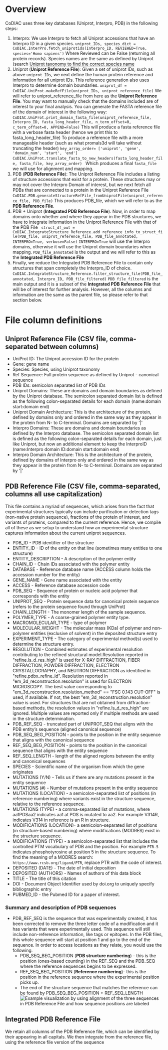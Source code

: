 # Overview
CoDIAC uses three key databases (Uniprot, Interpro, PDB) in the following steps:
1. Interpro: We use Interpro to fetch all Uniprot accessions that have an Interpro ID in a given species. 
```uniprot_IDs, species_dict = CoDIAC.InterPro.fetch_uniprotids(Interpro_ID, REVIEWED=True, species='Homo sapiens')```
Where Reviewed can be False (returning all protein records). Species names are the same as defined by Uniprot (search [Uniprot taxonomy to find the correct species name](https://www.uniprot.org/taxonomy?query=*)
2. Uniprot (**Uniprot Reference File**): Given a set of uniprot IDs, such as above ```uniprot_IDs```, we next define the human protein reference and information for all uniprot IDs. This reference generation also uses Interpro to determine domain boundaries. 
``` uniprot_df = CoDIAC.UniProt.makeRefFile(uniprot_IDs, uniprot_reference_file) ```
We will refer to uniprot_reference_file from here as the **Uniprot Reference File**. You may want to manually check that the domains included are of interest to your final analysis. You can generate the FASTA reference file of the domain of interest in the following way:
``` CoDIAC.UniProt.print_domain_fasta_file(uniprot_reference_file, Interpro_ID, fasta_long_header_file, n_term_offset=0, c_term_offset=0, APPEND=False) ```
This will produce a fasta reference file with a verbose fasta header (hence we print this to fasta_long_header_file)
To produce a reference file with a more manageable header (such as what promals3d will take without truncating the header)
``` key_array_order= ['uniprot', 'gene', 'domain_num', 'start', 'end'] ```
```CoDIAC.UniProt.translate_fasta_to_new_headers(fasta_long_header_file, fasta_file, key_array_order) ```
Which produces a final `fasta_file` we will use for alignment and mapping. 
3. PDB (**PDB Reference File**): The Uniprot Reference File includes a listing of structure accessions that exist for a protein. These structures may or may not cover the Interpro Domain of interest, but we next fetch all PDBs that are connected to a protein in the Uniprot Reference File
```CoDIAC.PDB.generateStructureRefFile_fromUniprotFile(uniprot_reference_file, PDB_file)```
This produces PDB_file, which we will refer to as the **PDB Reference File**.
4. PDB + Uniprot (**Integrated PDB Reference File**). Now, in order to map domains onto whether and where they appear in the PDB structures, we have to integrate information in the Uniprot Reference File with that of the PDB File
``` struct_df_out = CoDIAC.IntegrateStructure_Reference.add_reference_info_to_struct_file(PDB_file, uniprot_reference_file, PDB_file_annotated, INTERPRO=True, verbose=False)```
`INTERPRO=True` will use the Interpro domains, otherwise it will use the Uniprot domain boundaries when mapping. 
`PDB_file_annotated` is the output and we will refer to this as the **Integrated PDB Reference File**
5. Finally, we reduce the Integrated PDB Reference File to contain only structures that span completely the Interpro_ID of choice. 
```CoDIAC.IntegrateStructure_Reference.filter_structure_file(PDB_file_annotated, Interpro_ID, PDB_file_filtered)```
`PDB_file_filtered` is the main output and it is a subset of the **Integrated PDB Reference File** that will be of interest for further analysis. However, all the columns and information are the same as the parent file, so please refer to that section below. 


# File column definitions
## Uniprot Reference File (CSV file, comma-separated between columns)
* UniProt ID: The Uniprot accession ID for the protein
* Gene: gene name
* Species: Species, using Uniprot taxonomy
* Ref Sequence: Full protein sequence as defined by Uniprot - canonical sequence
* PDB IDs: semicolon separated list of PDB IDs 
* Uniprot Domains: These are domains and domain boundaries as defined by the Uniprot database. The semicolon separated domain list is defined as the following colon-separated details for each domain (name:domain start:domain end)
* Uniprot Domain Architecture: This is the architecture of the protein, defined by domains only and ordered in the same way as they appear in the protein from N- to C-terminal. Domains are separated by '|' 
* Interpro Domains: These are domains and domain boundaries as defined by the Interpro database. The semicolon separated domain list is defined as the following colon-separated details for each domain, just like Uniprot, but now an additional element to keep the InterproID (name:Interpro domain ID:domain start:domain end)
* Interpro Domain Architecture: This is the architecture of the protein, defined by domains of Interpro only and ordered in the same way as they appear in the protein from N- to C-terminal. Domains are separated by '|' 

## PDB Reference File (CSV file, comma-separated, columns all use capitalization)
This file contains a myriad of sequences, which arises from the fact that experimental structures typically can include purification or detection tags (non-native protein sequence), fractions of the protein of interest, and variants of proteins, compared to the current reference. Hence, we compile all of these as we setup to understand how an experimental structure captures information about the current uniprot sequences. 
* PDB_ID - PDB identifier of the structure
* ENTITY_ID - ID of the entity on that line (sometimes many entities to one structure)
* ENTITY_DESCRIPTION - A description of the polymer entity
* CHAIN_ID - Chain IDs associated with the polymer entity
* DATABASE - Reference database name (ACCESS column holds the accession number for the entity)
* GENE_NAME - Gene name associated with the entity
* ACCESS - Reference database accession code
* PDB_SEQ - Sequence of protein or nucleic acid polymer that corresponds with the entity
* UNIPROT_SEQ - Protein sequence data for canonical protein sequence (refers to the protein sequence found through UniProt)
* CHAIN_LENGTH - The monomer length of the sample sequence.
* POLYMER_TYPE - A coarse-grained polymer entity type.
* MACROMOLECULAR_TYPE - type of polymer
* MOLECULAR_WEIGHT - The molecular mass (KDa) of polymer and non-polymer entities (exclusive of solvent) in the deposited structure entry
* EXPERIMENT_TYPE - The category of experimental method(s) used to determine the structure entry.
* RESOLUTION - Combined estimates of experimental resolution contributing to the refined structural model.Resolution reported in "refine.ls_d_res_high" is used for X-RAY DIFFRACTION, FIBER DIFFRACTION, POWDER DIFFRACTION, ELECTRON CRYSTALLOGRAPHY, and NEUTRON DIFFRACTION as identified in "refine.pdbx_refine_id". Resolution reported in "em_3d_reconstruction.resolution" is used for ELECTRON MICROSCOPY. The best value corresponding to "em_3d_reconstruction.resolution_method" == "FSC 0.143 CUT-OFF" is used, if available. If not, the best "em_3d_reconstruction.resolution" value is used. For structures that are not obtained from diffraction-based methods, the resolution values in "refine.ls_d_res_high" are ignored. Multiple values are reported only if multiple methods are used in the structure determination.
* PDB_REF_SEQ - truncated part of UNIPROT_SEQ that aligns with the PDB entity’s sequence (aligned canonical sequence)
* PDB_SEQ_BEG_POSITION - points to the position in the entity sequence that aligns with the canonical sequence
* REF_SEQ_BEG_POSITION - points to the position in the canonical sequence that aligns with the entity sequence
* REF_SEQ_LENGTH - length of the aligned regions between the entity and canonical sequences
* SPECIES - Scientific name of the organism from which the gene originates
* MUTATIONS (Y/N) - Tells us if there are any mutations present in the entity sequence
* MUTATIONS (#) - Number of mutations present in the entity sequence
* MUTATIONS (LOCATION) - a semicolon-separated list of positions (in reference numbering) where variants exist in the structure sequence, relative to the reference sequence.
* MUTATIONS (TYPE) - a comma-separated list of mutations, where aa1POSaa2 indicates aa1 at POS is mutated to aa2. For example V314R, indicates V314 in reference is an R in structure.
* MODIFICATIONS (LOCATION)- a semicolon-separated list of positions (in structure-based numbering) where modifications (MODRES) exist in the structure sequence.
* MODIFICATIONS (TYPE) - a semicolon-separated list that includes the controlled PTM vocabulary of PDB and the position. For example `PTR-5` indicates phosphotyrosine at position 5 in the structure sequence. To find the meaning of a MODRES search: ```https://www.rcsb.org/ligand/PTR```, replace PTR with the code of interest. 
* DEPOSITED (DATE) - The date of initial deposition
* DEPOSITED (AUTHORS) - Names of authors of this data block
* TITLE - The title of this citation
* DOI - Document Object Identifier used by doi.org to uniquely specify bibliographic entry
* PUBMED_ID - the Pubmed ID for a paper of interest. 
### Summary and description of PDB sequences
* PDB_REF_SEQ is the sequence that was experimentally created, it has been corrected to remove the three letter code of a modification and it has variants that were experimentally used. This sequence will still include non-reference information, like tags or epitopes. In the PDB files, this whole sequence will start at position 1 and go to the end of the sequence. In order to access locations as they relate, you would use the following.
    * PDB_SEQ_BEG_POSITION (**PDB structure numbering**) - this is the position (ones-based counting) in the REF_SEQ and the PDB_SEQ where the reference sequences begins to be expressed. 
    * REF_SEQ_BEG_POSITION (**Reference numbering**)- this is the position in the reference sequence where the experimental position picks up. 
    * The end of the structure sequence that matches the reference can be found by PDB_SEQ_BEG_POSITION + REF_SEQ_LENGTH
![Example visualization by using alignment of the three sequences in PDB Reference File and how sequence positions are labeled](example_fasta_annot_PDB-01.png)

## Integrated PDB Reference File
We retain all columns of the PDB Reference file, which can be identified by their appearing in all capitals. We then integrate from the reference file, using the reference file version of the sequence 